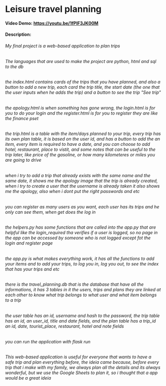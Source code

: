 # Leisure travel planning
#### Video Demo: https://youtu.be/1fPlF3JK00M
#### Description:

###### My final project is a web-based application to plan trips

###### The languages that are used to make the project are python, html and sql to the db

###### the index.html contains cards of the trips that you have planned, and also a button to add a new trip, each card the trip title, the start date (the one that the user inputs when he adds the trip) and a button to see the trip "See trip"

###### the apology.html is when something has gone wrong, the login.html is for you to do your login and the register.html is for you to register they are like the finance pset

###### the trip.html is a table with the item/days planned to your trip, every trip has its own plan table, it is based on the user id, and has a button to add the an item, every item is required to have a date, and you can choose to add hotel, restaurant, place to vistit, and some notes that can be useful to the trip later, like price of the gasoline, or how many kilometeres or miles you are going to drive

###### when i try to add a trip that already exists with the same name and the same date, it shows me the apology image that the trip is already created, when i try to create a user that the username is already taken it also shows me the apology, also when i dont put the right passwords and etc

###### you can register as many users as you want, each user has its trips and he only can see them, when get does the log in

###### the helpers.py has some functions that are called into the app.py that are helpful like the login_required tha verifies if a user is logged, so no page in the app can be accessed by someone who is not logged except fot the login and register page

###### the app.py is what makes everything work, it has all the functions to add your items and to add your trips, to log you in, log you out, to see the index that has your trips and etc

###### there is the travel_planning.db that is the database that have all the informations, it has 3 tables in it the users, trips and plans they are linked at each other to know what trip belongs to what user and what item belongs to a trip

###### the user table has an id, username and hash to the password, the trip table has an id, an user_id, title and date fields, and the plan table has a trip_id an id, date, tourist_place, restaurant, hotel and note fields

###### you can run the application with flask run

###### This web-based application is useful for everyone that wants to have a safe trip and plan everything before, the ideia came because, before every trip that i make with my family, we always plan all the details and its always wonderful, but we use the Google Sheets to plan it, so i thought that a app would be a great ideia

